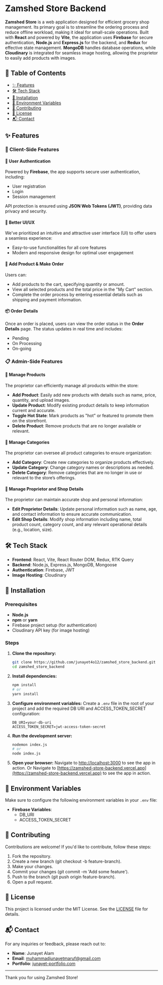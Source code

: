 # Zamshed Store Backend
**Zamshed Store** is a web application designed for efficient grocery shop management. Its primary goal is to streamline the ordering process and reduce offline workload, making it ideal for small-scale operations. Built with **React** and powered by **Vite**, the application uses **Firebase** for secure authentication, **Node.js** and **Express.js** for the backend, and **Redux** for effective state management. **MongoDB** handles database operations, while **Cloudinary** is integrated for seamless image hosting, allowing the proprietor to easily add products with images.

## 📑 Table of Contents
- [✨ Features](#-features)
- [🛠 Tech Stack](#-tech-stack)
- [🚀 Installation](#-installation)
- [🔑 Environment Variables](#-environment-variables)
- [🤝 Contributing](#-contributing)
- [📄 License](#-license)
- [📬 Contact](#-contact)

## ✨ Features

### 👥 Client-Side Features

#### 🔐 User Authentication
Powered by **Firebase**, the app supports secure user authentication, including:
- User registration
- Login
- Session management

API protection is ensured using **JSON Web Tokens (JWT)**, providing data privacy and security.

#### 🎨 Better UI/UX
We've prioritized an intuitive and attractive user interface (UI) to offer users a seamless experience:
- Easy-to-use functionalities for all core features
- Modern and responsive design for optimal user engagement

#### 🛒 Add Product & Make Order
Users can:
- Add products to the cart, specifying quantity or amount.
- View all selected products and the total price in the "My Cart" section.
- Complete the order process by entering essential details such as shipping and payment information.

#### 📦 Order Details
Once an order is placed, users can view the order status in the **Order Details** page. The status updates in real time and includes:
- Pending
- On Processing
- On-going

### 📋 Admin-Side Features

#### 🔐 Manage Products
The proprietor can efficiently manage all products within the store:
- **Add Product**: Easily add new products with details such as name, price, quantity, and upload images.
- **Update Product**: Modify existing product details to keep information current and accurate.
- **Toggle Hot State**: Mark products as "hot" or featured to promote them on the storefront.
- **Delete Product**: Remove products that are no longer available or relevant.

#### 🔐 Manage Categories
The proprietor can oversee all product categories to ensure organization:
- **Add Category**: Create new categories to organize products effectively.
- **Update Category**: Change category names or descriptions as needed.
- **Delete Category**: Remove categories that are no longer in use or relevant to the store’s offerings.

#### 🛒 Manage Proprietor and Shop Details
The proprietor can maintain accurate shop and personal information:
- **Edit Proprietor Details**: Update personal information such as name, age, and contact information to ensure accurate communication.
- **Edit Shop Details**: Modify shop information including name, total product count, category count, and any relevant operational details (e.g., location, size).


## 🛠️ Tech Stack
- **Frontend**: React, Vite, React Router DOM, Redux, RTK Query
- **Backend**: Node.js, Express.js, MongoDB, Mongoose
- **Authentication**: Firebase, JWT
- **Image Hosting**: Cloudinary

## 🚀 Installation

### Prerequisites
- **Node.js**
- **npm** or **yarn**
- Firebase project setup (for authentication)
- Cloudinary API key (for image hosting)

### Steps

1. **Clone the repository:**
    ```bash
    git clone https://github.com/junayet4o12/zamshed_store_backend.git
    cd zamshed_store_backend
    ```

2. **Install dependencies:**
    ```bash
    npm install
    # or
    yarn install
    ```

3. **Configure environment variables:**
   Create a `.env` file in the root of your project and add the required DB URI and ACCESS_TOKEN_SECRET configuration:
    ```env
    DB_URI=your-db-uri
    ACCESS_TOKEN_SECRET=jwt-access-token-secret
    ```

4. **Run the development server:**
    ```bash
    nodemon index.js
    # or
    node index.js
    ```

5. **Open your browser:**
   Navigate to [http://localhost:3000](http://localhost:3000) to see the app in action.
   Or
   Navigate to [https://zamshed-store-backend.vercel.app](https://zamshed-store-backend.vercel.app) to see the app in action.

## 🔑 Environment Variables
Make sure to configure the following environment variables in your `.env` file:

- **Firebase Variables**:
  - DB_URI
  - ACCESS_TOKEN_SECRET

## 🤝 Contributing
Contributions are welcome! If you'd like to contribute, follow these steps:

1. Fork the repository.
2. Create a new branch (git checkout -b feature-branch).
3. Make your changes.
4. Commit your changes (git commit -m 'Add some feature').
5. Push to the branch (git push origin feature-branch).
6. Open a pull request.

## 📄 License
This project is licensed under the MIT License. See the [LICENSE](LICENSE) file for details.

## 📬 Contact
For any inquiries or feedback, please reach out to:

- **Name**: Junayet Alam
- **Email**: muhammadjunayetmaruf@gmail.com
- **Portfolio**: [junayet-portfolio.com](https://junayet-alam-portfolio.vercel.app/)

---

Thank you for using Zamshed Store!

